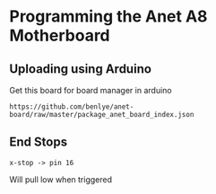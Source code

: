 # Programming the Anet A8 Motherboard

## Uploading using Arduino
Get this board for board manager in arduino
```
https://github.com/benlye/anet-board/raw/master/package_anet_board_index.json
```

## End Stops
```
x-stop -> pin 16
```
Will pull low when triggered
